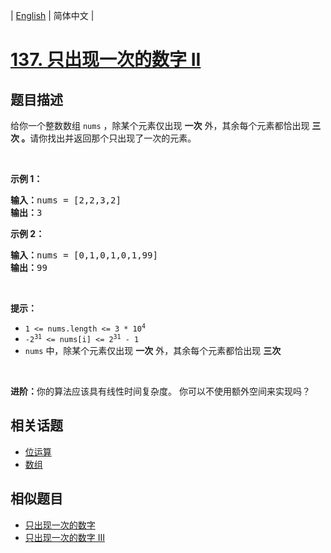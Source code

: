 
| [English](README_EN.md) | 简体中文 |

# [137. 只出现一次的数字 II](https://leetcode-cn.com/problems/single-number-ii/)

## 题目描述

<p>给你一个整数数组 <code>nums</code> ，除某个元素仅出现 <strong>一次</strong> 外，其余每个元素都恰出现 <strong>三次 。</strong>请你找出并返回那个只出现了一次的元素。</p>

<p> </p>

<p><strong>示例 1：</strong></p>

<pre>
<strong>输入：</strong>nums = [2,2,3,2]
<strong>输出：</strong>3
</pre>

<p><strong>示例 2：</strong></p>

<pre>
<strong>输入：</strong>nums = [0,1,0,1,0,1,99]
<strong>输出：</strong>99
</pre>

<p> </p>

<p><strong>提示：</strong></p>

<ul>
	<li><code>1 <= nums.length <= 3 * 10<sup>4</sup></code></li>
	<li><code>-2<sup>31</sup> <= nums[i] <= 2<sup>31</sup> - 1</code></li>
	<li><code>nums</code> 中，除某个元素仅出现 <strong>一次</strong> 外，其余每个元素都恰出现 <strong>三次</strong></li>
</ul>

<p> </p>

<p><strong>进阶：</strong>你的算法应该具有线性时间复杂度。 你可以不使用额外空间来实现吗？</p>


## 相关话题

- [位运算](https://leetcode-cn.com/tag/bit-manipulation)
- [数组](https://leetcode-cn.com/tag/array)

## 相似题目

- [只出现一次的数字](../single-number/README.md)
- [只出现一次的数字 III](../single-number-iii/README.md)
